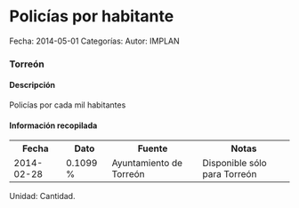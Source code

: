 Policías por habitante
=====

Fecha: 2014-05-01
Categorías: 
Autor: IMPLAN

### Torreón

#### Descripción

Policías por cada mil habitantes

#### Información recopilada

<table class="table table-hover table-bordered">
  <tr><th>Fecha</th><th>Dato</th><th>Fuente</th><th>Notas</th></tr>
  <tr><td>2014-02-28</td><td>0.1099 %</td><td>Ayuntamiento de Torreón</td><td>Disponible sólo para Torreón</td></tr>
</table>

Unidad: Cantidad.
